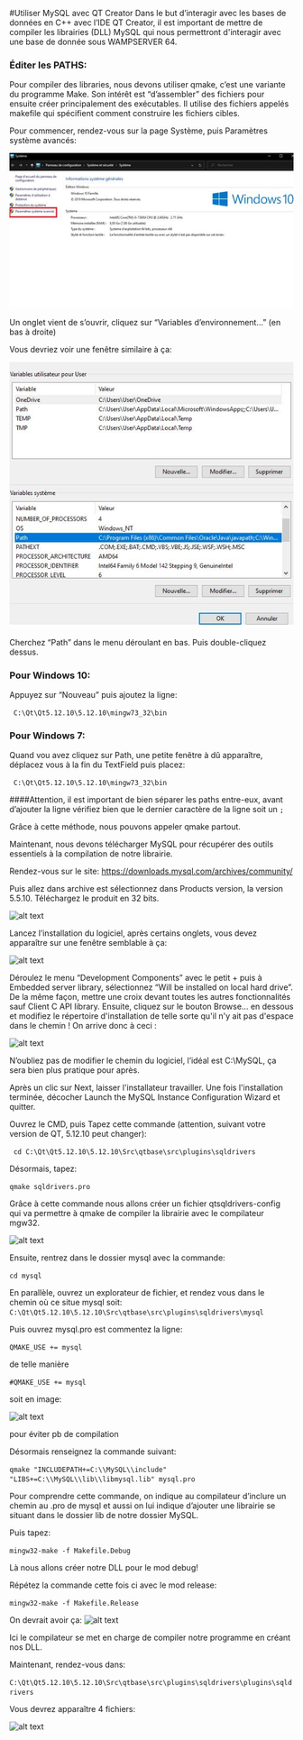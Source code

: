 #Utiliser MySQL avec QT Creator
Dans le but d’interagir avec les bases de données en C++ avec l’IDE QT Creator, il est important de mettre de compiler les librairies (DLL)  MySQL qui nous permettront d'interagir avec une base de donnée sous WAMPSERVER 64.


### Éditer les PATHS:

Pour compiler des libraries, nous devons utiliser qmake, c’est une variante du programme Make. Son intérêt est “d’assembler” des fichiers pour ensuite créer principalement des exécutables. Il utilise des fichiers appelés makefile qui spécifient comment construire les fichiers cibles.

Pour commencer, rendez-vous sur la page Système, puis Paramètres système avancés:


![alt text](https://github.com/giovanniouterleys/QMYSQL/blob/giovanniouterleys-images/systeme.JPG)


Un onglet vient de s’ouvrir, cliquez sur “Variables d’environnement…” (en bas à droite) 

Vous devriez voir une fenêtre similaire à ça: 

![alt text](https://github.com/giovanniouterleys/QMYSQL/blob/giovanniouterleys-images/path.JPG)


Cherchez “Path” dans le menu déroulant en bas. Puis double-cliquez dessus.

### Pour Windows 10:

Appuyez sur “Nouveau” puis ajoutez la ligne: 

``` C:\Qt\Qt5.12.10\5.12.10\mingw73_32\bin``` 

### Pour Windows 7: 

Quand vou avez cliquez sur Path, une petite fenêtre à dû apparaître, déplacez vous à la fin du TextField puis placez:

``` C:\Qt\Qt5.12.10\5.12.10\mingw73_32\bin``` 

####Attention, il est important de bien séparer les paths entre-eux, avant d’ajouter la ligne vérifiez bien que le dernier caractère de la ligne soit un ```;```

Grâce à cette méthode, nous pouvons appeler qmake partout. 


Maintenant, nous devons télécharger MySQL pour récupérer des outils essentiels à la compilation de notre librairie. 

Rendez-vous sur le site: https://downloads.mysql.com/archives/community/

Puis allez dans archive est sélectionnez dans Products version, la version 5.5.10. Téléchargez le produit en 32 bits.

![alt text](https://github.com/giovanniouterleys/QMYSQL/blob/giovanniouterleys-images/mysqlCDownload.JPG)


Lancez l’installation du logiciel, après certains onglets, vous devez apparaître sur une fenêtre semblable à ça: 


![alt text](https://github.com/giovanniouterleys/QMYSQL/blob/giovanniouterleys-images/mysql1.JPG)

Déroulez le menu “Development Components” avec le petit + puis à Embedded server library, sélectionnez “Will be installed on local hard drive”. De la même façon, mettre une croix devant toutes les autres fonctionnalités sauf Client C API library. Ensuite, cliquez sur le bouton Browse… en dessous et modifiez le répertoire d'installation de telle sorte qu'il n'y ait pas d'espace dans le chemin ! On arrive donc à ceci : 

![alt text](https://github.com/giovanniouterleys/QMYSQL/blob/giovanniouterleys-images/mysql2.JPG)

N’oubliez pas de modifier le chemin du logiciel, l’idéal est C:\MySQL, ça sera bien plus pratique pour après.

Après un clic sur Next, laisser l'installateur travailler. Une fois l'installation terminée, décocher Launch the MySQL Instance Configuration Wizard et quitter.

Ouvrez le CMD, puis 
Tapez cette commande (attention, suivant votre version de QT,  5.12.10 peut changer):

```  cd C:\Qt\Qt5.12.10\5.12.10\Src\qtbase\src\plugins\sqldrivers ```

Désormais, tapez:

``` qmake sqldrivers.pro ```

Grâce à cette commande nous allons créer un fichier qtsqldrivers-config qui va permettre à qmake de compiler la librairie avec le compilateur mgw32.

![alt text](https://github.com/giovanniouterleys/QMYSQL/blob/giovanniouterleys-images/qmake1.JPG)



Ensuite, rentrez dans le dossier mysql avec la commande: 

``` cd mysql ``` 


En parallèle, ouvrez un explorateur de fichier, et rendez vous dans le chemin où ce situe mysql soit:
``` C:\Qt\Qt5.12.10\5.12.10\Src\qtbase\src\plugins\sqldrivers\mysql ```

Puis ouvrez mysql.pro est commentez la ligne:


 ```QMAKE_USE += mysql```
 
 de telle manière
 
  ```#QMAKE_USE += mysql```
  
  soit en image: 

![alt text](https://github.com/giovanniouterleys/QMYSQL/blob/giovanniouterleys-images/ex.JPG)


pour éviter pb de compilation 


Désormais renseignez la commande suivant:

```qmake "INCLUDEPATH+=C:\\MySQL\\include" "LIBS+=C:\\MySQL\\lib\\libmysql.lib" mysql.pro```


Pour comprendre cette commande, on indique au compilateur d’inclure un chemin au .pro de mysql et aussi on lui indique d’ajouter une librairie se situant dans le dossier lib de notre dossier MySQL. 

Puis tapez:

```mingw32-make -f Makefile.Debug```

Là nous allons créer notre DLL pour le mod debug!

Répétez la commande cette fois ci avec le mod release:


```mingw32-make -f Makefile.Release```

On devrait avoir ça:
![alt text](https://github.com/giovanniouterleys/QMYSQL/blob/giovanniouterleys-images/result.JPG)

Ici le compilateur se met en charge de compiler notre programme en créant nos DLL.

Maintenant, rendez-vous dans: 

```C:\Qt\Qt5.12.10\5.12.10\Src\qtbase\src\plugins\sqldrivers\plugins\sqldrivers```

Vous devrez apparaître 4 fichiers:

![alt text](https://github.com/giovanniouterleys/QMYSQL/blob/giovanniouterleys-images/libsresults.JPG)
